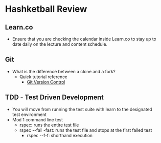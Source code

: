 # Hashketball Review

## Learn.co

- Ensure that you are checking the calendar inside Learn.co to stay up to date daily on the lecture and content schedule.

## Git

- What is the difference between a clone and a fork?
  - Quick tutorial reference
    - [Git Version Control](https://www.youtube.com/watch?v=SWYqp7iY_Tc)

## TDD - Test Driven Development

- You will move from running the test suite with learn to the designated test environment
- Mod 1 command line test
  - rspec: runs the entire test file
  - rspec --fail -fast: runs the test file and stops at the first failed test
    - rspec --f-f: shorthand execution
